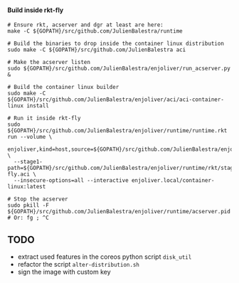 #### Build inside rkt-fly

    # Ensure rkt, acserver and dgr at least are here:
    make -C ${GOPATH}/src/github.com/JulienBalestra/runtime
    
    # Build the binaries to drop inside the container linux distribution
    sudo make -C ${GOPATH}/src/github.com/JulienBalestra aci
    
    # Make the acserver listen
    sudo ${GOPATH}/src/github.com/JulienBalestra/enjoliver/run_acserver.py &
    
    # Build the container linux builder
    sudo make -C ${GOPATH}/src/github.com/JulienBalestra/enjoliver/aci/aci-container-linux install
    
    # Run it inside rkt-fly
    sudo ${GOPATH}/src/github.com/JulienBalestra/enjoliver/runtime/runtime.rkt run --volume \
      enjoliver,kind=host,source=${GOPATH}/src/github.com/JulienBalestra/enjoliver,readOnly=false \
      --stage1-path=${GOPATH}/src/github.com/JulienBalestra/enjoliver/runtime/rkt/stage1-fly.aci \
      --insecure-options=all --interactive enjoliver.local/container-linux:latest
    
    # Stop the acserver
    sudo pkill -F ${GOPATH}/src/github.com/JulienBalestra/enjoliver/runtime/acserver.pid # Or: fg ; ^C


## TODO

* extract used features in the coreos python script `disk_util`
* refactor the script `alter-distribution.sh`
* sign the image with custom key